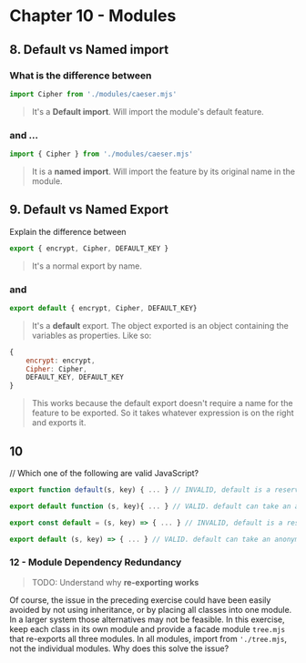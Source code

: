 # Chapter 10 - Modules

## 8. Default vs Named **import**

### What is the difference between

```javascript 
import Cipher from './modules/caeser.mjs'
```
> It's a **Default import**. Will import the module's default feature.
### and ...
```javascript
import { Cipher } from './modules/caeser.mjs'
```
> It is a **named import**. Will import the feature by its original name in the module.

## 9. Default vs Named **Export**

Explain the difference between

```js
export { encrypt, Cipher, DEFAULT_KEY }
```
> It's a normal export by name.

### and
```js
export default { encrypt, Cipher, DEFAULT_KEY}
```

> It's a **default** export. The object exported is an object containing the variables as properties. Like so:

```js
{
    encrypt: encrypt,
    Cipher: Cipher,
    DEFAULT_KEY, DEFAULT_KEY
}
```

> This works because the default export doesn't require a name for the feature to be exported. So it takes whatever expression is on the right and exports it.



## 10

// Which one of the following are valid JavaScript?

```js
export function default(s, key) { ... } // INVALID, default is a reserved keyword
```

```js
export default function (s, key){ ... } // VALID. default can take an anonymus function
```

```js
export const default = (s, key) => { ... } // INVALID, default is a reserved keyword
```

```js
export default (s, key) => { ... } // VALID. default can take an anonymus function
```

### 12 - Module Dependency Redundancy
> TODO: Understand why **re-exporting works**

Of course, the issue in the preceding exercise could have been easily avoided by not using inheritance, or by placing all classes into one module. 
In a larger system those alternatives may not be feasible. In this exercise, keep each class in its own module and provide a facade module `tree.mjs` that re-exports all three modules. In all modules, import from `'./tree.mjs`, not the individual modules. Why does this solve the issue?
